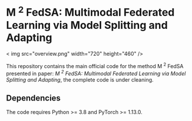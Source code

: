 # M $^2$ FedSA: Multimodal Federated Learning via Model Splitting and Adapting

 < img src="overview.png" width="720" height="460" />

 This repository contains the main official code for the method M $^2$ FedSA presented in paper: _M $^2$ FedSA: Multimodal Federated Learning via Model Splitting and Adapting_, the complete code is under cleaning.

 ## Dependencies

The code requires Python >= 3.8 and PyTorch >= 1.13.0.

